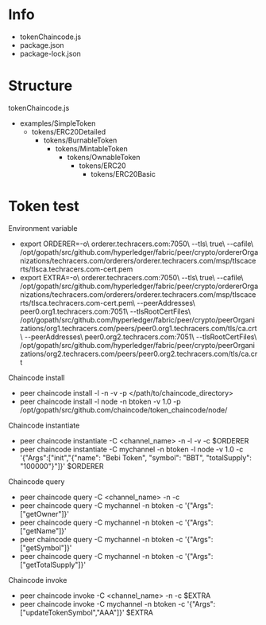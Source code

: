 # Info
- tokenChaincode.js
- package.json
- package-lock.json

# Structure
tokenChaincode.js
- examples/SimpleToken
  - tokens/ERC20Detailed
    - tokens/BurnableToken
      - tokens/MintableToken
        - tokens/OwnableToken
          - tokens/ERC20
            - tokens/ERC20Basic

# Token test
Environment variable
- export ORDERER=-o\ orderer.techracers.com:7050\ --tls\ true\ --cafile\ /opt/gopath/src/github.com/hyperledger/fabric/peer/crypto/ordererOrganizations/techracers.com/orderers/orderer.techracers.com/msp/tlscacerts/tlsca.techracers.com-cert.pem
- export EXTRA=-o\ orderer.techracers.com:7050\ --tls\ true\ --cafile\ /opt/gopath/src/github.com/hyperledger/fabric/peer/crypto/ordererOrganizations/techracers.com/orderers/orderer.techracers.com/msp/tlscacerts/tlsca.techracers.com-cert.pem\ --peerAddresses\ peer0.org1.techracers.com:7051\ --tlsRootCertFiles\ /opt/gopath/src/github.com/hyperledger/fabric/peer/crypto/peerOrganizations/org1.techracers.com/peers/peer0.org1.techracers.com/tls/ca.crt\ --peerAddresses\ peer0.org2.techracers.com:7051\ --tlsRootCertFiles\ /opt/gopath/src/github.com/hyperledger/fabric/peer/crypto/peerOrganizations/org2.techracers.com/peers/peer0.org2.techracers.com/tls/ca.crt

Chaincode install
- peer chaincode install -l <language> -n <name> -v <version> -p </path/to/chaincode_directory>
- peer chaincode install -l node -n btoken -v 1.0 -p /opt/gopath/src/github.com/chaincode/token_chaincode/node/

Chaincode instantiate
- peer chaincode instantiate -C <channel_name> -n <name> -l <language> -v <version> -c <arguments> $ORDERER
- peer chaincode instantiate -C mychannel -n btoken -l node -v 1.0 -c '{"Args":["init","{\"name\": \"Bebi Token\", \"symbol\": \"BBT\", \"totalSupply\": \"100000\"}"]}' $ORDERER

Chaincode query
- peer chaincode query -C <channel_name> -n <name> -c <arguments>
- peer chaincode query -C mychannel -n btoken -c '{"Args":["getOwner"]}'
- peer chaincode query -C mychannel -n btoken -c '{"Args":["getName"]}'
- peer chaincode query -C mychannel -n btoken -c '{"Args":["getSymbol"]}'
- peer chaincode query -C mychannel -n btoken -c '{"Args":["getTotalSupply"]}'

Chaincode invoke
- peer chaincode invoke -C <channel_name> -n <name> -c <arguments> $EXTRA
- peer chaincode invoke -C mychannel -n btoken -c '{"Args":["updateTokenSymbol","AAA"]}' $EXTRA
